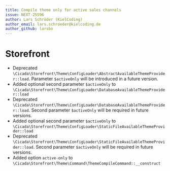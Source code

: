 ```yaml
---
title: Compile theme only for active sales channels
issue: NEXT-25596
author: Lars Schröder (KielCoding)
author_email: lars.schroeder@kielcoding.de
author_github: larsbo
---
```

# Storefront
* Deprecated `\Cicada\Storefront\Theme\ConfigLoader\AbstractAvailableThemeProvider::load`. Parameter `$activeOnly` will be introduced in a future version.
* Added optional second parameter `$activeOnly` to `\Cicada\Storefront\Theme\ConfigLoader\DatabaseAvailableThemeProvider::load`
* Deprecated `\Cicada\Storefront\Theme\ConfigLoader\DatabaseAvailableThemeProvider::load`. Second parameter `$activeOnly` will be required in future versions.
* Added optional second parameter `$activeOnly` to `\Cicada\Storefront\Theme\ConfigLoader\StaticFileAvailableThemeProvider::load`
* Deprecated `\Cicada\Storefront\Theme\ConfigLoader\StaticFileAvailableThemeProvider::load`. Second parameter `$activeOnly` will be required in future versions.
* Added option `active-only` to `\Cicada\Storefront\Theme\Command\ThemeCompileCommand::__construct`
